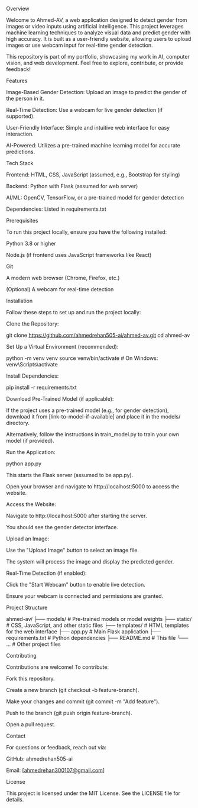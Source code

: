 Overview

Welcome to Ahmed-AV, a web application designed to detect gender from images or video inputs using artificial intelligence. This project leverages machine learning techniques to analyze visual data and predict gender with high accuracy. It is built as a user-friendly website, allowing users to upload images or use webcam input for real-time gender detection.

This repository is part of my portfolio, showcasing my work in AI, computer vision, and web development. Feel free to explore, contribute, or provide feedback!

Features





Image-Based Gender Detection: Upload an image to predict the gender of the person in it.



Real-Time Detection: Use a webcam for live gender detection (if supported).



User-Friendly Interface: Simple and intuitive web interface for easy interaction.



AI-Powered: Utilizes a pre-trained machine learning model for accurate predictions.

Tech Stack





Frontend: HTML, CSS, JavaScript (assumed, e.g., Bootstrap for styling)



Backend: Python with Flask (assumed for web server)



AI/ML: OpenCV, TensorFlow, or a pre-trained model for gender detection



Dependencies: Listed in requirements.txt

Prerequisites

To run this project locally, ensure you have the following installed:





Python 3.8 or higher



Node.js (if frontend uses JavaScript frameworks like React)



Git



A modern web browser (Chrome, Firefox, etc.)



(Optional) A webcam for real-time detection

Installation

Follow these steps to set up and run the project locally:





Clone the Repository:

git clone https://github.com/ahmedrehan505-ai/ahmed-av.git
cd ahmed-av



Set Up a Virtual Environment (recommended):

python -m venv venv
source venv/bin/activate  # On Windows: venv\Scripts\activate



Install Dependencies:

pip install -r requirements.txt



Download Pre-Trained Model (if applicable):





If the project uses a pre-trained model (e.g., for gender detection), download it from [link-to-model-if-available] and place it in the models/ directory.



Alternatively, follow the instructions in train_model.py to train your own model (if provided).



Run the Application:

python app.py





This starts the Flask server (assumed to be app.py).



Open your browser and navigate to http://localhost:5000 to access the website.





Access the Website:




Navigate to http://localhost:5000 after starting the server.



You should see the gender detector interface.



Upload an Image:





Use the "Upload Image" button to select an image file.



The system will process the image and display the predicted gender.



Real-Time Detection (if enabled):





Click the "Start Webcam" button to enable live detection.



Ensure your webcam is connected and permissions are granted.

Project Structure

ahmed-av/
├── models/                # Pre-trained models or model weights
├── static/                # CSS, JavaScript, and other static files
├── templates/             # HTML templates for the web interface
├── app.py                # Main Flask application
├── requirements.txt       # Python dependencies
├── README.md             # This file
└── ...                   # Other project files

Contributing

Contributions are welcome! To contribute:





Fork this repository.



Create a new branch (git checkout -b feature-branch).



Make your changes and commit (git commit -m "Add feature").



Push to the branch (git push origin feature-branch).



Open a pull request.

Contact

For questions or feedback, reach out via:





GitHub: ahmedrehan505-ai



Email: [ahmedrehan300107@gmail.com]

License

This project is licensed under the MIT License. See the LICENSE file for details.
